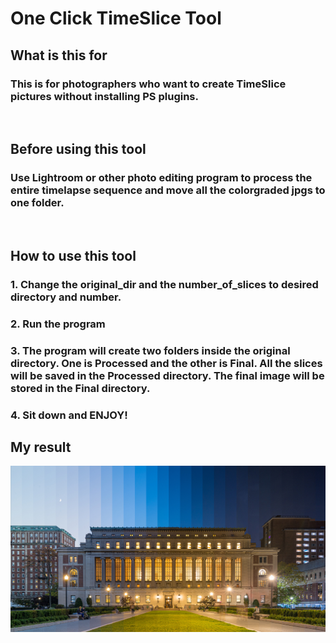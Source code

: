 # One Click TimeSlice Tool

## What is this for
### This is for photographers who want to create TimeSlice pictures without installing PS plugins.
&nbsp;
## Before using this tool
### Use Lightroom or other photo editing program to process the entire timelapse sequence and move all the colorgraded jpgs to one folder.
&nbsp;
## How to use this tool
### 1. Change the original_dir and the number_of_slices to desired directory and number.
### 2. Run the program
### 3. The program will create two folders inside the original directory. One is Processed and the other is Final. All the slices will be saved in the Processed directory. The final image will be stored in the Final directory. 
### 4. Sit down and ENJOY!

## My result
![Final Result](https://raw.githubusercontent.com/petez-sufe/TimeSlice/main/Final.jpg)
